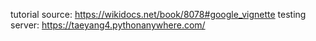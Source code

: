 tutorial source: https://wikidocs.net/book/8078#google_vignette
testing server: https://taeyang4.pythonanywhere.com/
